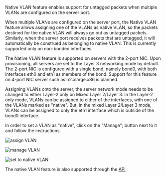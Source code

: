 <!-- <meta>
{
    
    "title":"Native VLAN",
    "description":"Setting up Native VLAN",
    "tag":["VLAN", "Layer2"],
    "seo-title": "Native VLAN - Packet Developer Docs",
    "seo-description": "Setting up Native VLAN",
    "og-title": "Utilizing Native VLAN",
    "og-description": "Setting up Native VLAN"
}
</meta> -->



Native VLAN feature enables support for untagged packets when multiple VLANs are configured on the server port.

When multiple VLANs are configured on the server port, the Native VLAN feature allows assigning one of the VLANs as native VLAN, so the packets destined for the native VLAN will always go out as untagged packets. Similarly, when the server port receives packets that are untagged, it will automatically be construed as belonging to native VLAN. This is currently supported only on non-bonded interfaces.

The Native VLAN feature is supported on servers with the 2-port NIC. Upon provisioning, all servers are set to the Layer 3 networking mode by default. The 2-port NIC is configured with a single bond, namely bond0, with both interfaces eth0 and eth1 as members of the bond. Support for this feature on 4-port NIC server such as n2.xlarge.x86 is planned.

Assigning VLANs onto the server, the server network mode needs to be changed to either Layer-2 only on Mixed Layer 2/Layer 3. In the Layer-2 only mode, VLANs can be assigned to either of the interfaces, with one of the VLANs marked as "native". But, in the mixed Layer 2/Layer 3 mode, VLANs can be assigned to only the eth1 interface which is outside of the bond0 interface.

In order to set a VLAN as "native", click on the "Manage"; button next to it and follow the instructions.

![assign VLAN](/images/native-vlan/Assign-VLAN.png)

![manage VLAN](/images/native-vlan/Manage-VLAN.png)

![set to native VLAN](/images/native-vlan/Set-VLAN-To-Native.png)

The native VLAN feature is also supported through the [API](https://gist.github.com/usrdev/347ccb21372da862c92c00035e4bf5a5)

